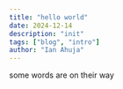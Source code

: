 ```yaml
---
title: "hello world"
date: 2024-12-14
description: "init"
tags: ["blog", "intro"]
author: "Ian Ahuja"
---
```


some words are on their way